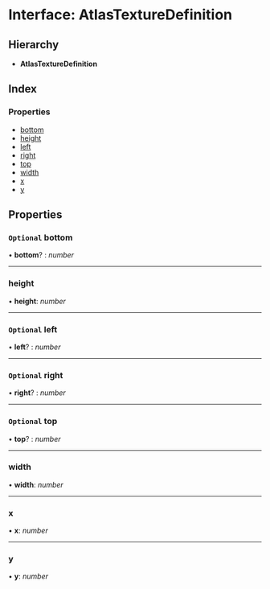 
# Interface: AtlasTextureDefinition

## Hierarchy

* **AtlasTextureDefinition**

## Index

### Properties

* [bottom](/api/interfaces/atlastexturedefinition#optional-bottom)
* [height](/api/interfaces/atlastexturedefinition#height)
* [left](/api/interfaces/atlastexturedefinition#optional-left)
* [right](/api/interfaces/atlastexturedefinition#optional-right)
* [top](/api/interfaces/atlastexturedefinition#optional-top)
* [width](/api/interfaces/atlastexturedefinition#width)
* [x](/api/interfaces/atlastexturedefinition#x)
* [y](/api/interfaces/atlastexturedefinition#y)

## Properties

### `Optional` bottom

• **bottom**? : *number*

___

###  height

• **height**: *number*

___

### `Optional` left

• **left**? : *number*

___

### `Optional` right

• **right**? : *number*

___

### `Optional` top

• **top**? : *number*

___

###  width

• **width**: *number*

___

###  x

• **x**: *number*

___

###  y

• **y**: *number*
